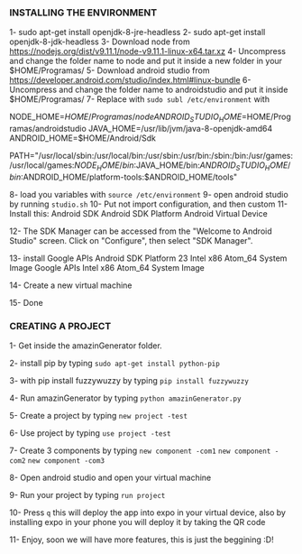 ### INSTALLING THE ENVIRONMENT


1- sudo apt-get install openjdk-8-jre-headless
2- sudo apt-get install openjdk-8-jdk-headless
3- Download node from https://nodejs.org/dist/v9.11.1/node-v9.11.1-linux-x64.tar.xz
4- Uncompress and change the folder name to node and put it inside a new folder in your $HOME/Programas/
5- Download android studio from https://developer.android.com/studio/index.html#linux-bundle
6- Uncompress and change the folder name to androidstudio and put it inside $HOME/Programas/
7- Replace with `sudo subl /etc/environment` with 


NODE_HOME=$HOME/Programas/node
ANDROID_STUDIO_HOME=$HOME/Programas/androidstudio
JAVA_HOME=/usr/lib/jvm/java-8-openjdk-amd64
ANDROID_HOME=$HOME/Android/Sdk

PATH="/usr/local/sbin:/usr/local/bin:/usr/sbin:/usr/bin:/sbin:/bin:/usr/games:/usr/local/games:$NODE_HOME/bin:$JAVA_HOME/bin:$ANDROID_STUDIO_HOME/bin:$ANDROID_HOME/platform-tools:$ANDROID_HOME/tools"


8- load you variables with `source /etc/environment`
9- open android studio by running `studio.sh`
10- Put not import configuration, and then custom
11- Install this:
Android SDK
Android SDK Platform
Android Virtual Device


12- The SDK Manager can be accessed from the "Welcome to Android Studio" screen. Click on "Configure", then select "SDK Manager".

13- install 
Google APIs
Android SDK Platform 23
Intel x86 Atom_64 System Image
Google APIs Intel x86 Atom_64 System Image

14- Create a new virtual machine

15- Done


### CREATING A PROJECT

1- Get inside the amazinGenerator folder.

2- install pip by typing `sudo apt-get install python-pip`

3- with pip install fuzzywuzzy by typing `pip install fuzzywuzzy`

4- Run amazinGenerator by typing `python amazinGenerator.py`

5- Create a project by typing `new project -test`

6- Use project by typing `use project -test`

7- Create 3 components by typing `new component -com1` `new component -com2` `new component -com3`

8- Open android studio and open your virtual machine 

9- Run your project by typing `run project`

10- Press `q` this will deploy the app into expo in your virtual device, also by installing expo in your phone you will deploy it by taking the QR code

11- Enjoy, soon we will have more features, this is just the beggining :D!
